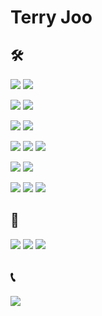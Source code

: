 # Terry Joo
## 🛠
<img src="https://img.shields.io/badge/★★★★☆-719af4?logo=typescript&logoColor=719af4&label=TypeScript"/> <img src="https://img.shields.io/badge/★★★★★-ea2845?logo=nestjs&logoColor=ea2845&label=NestJS"/>

<img src="https://img.shields.io/badge/★★★☆☆-2b5b84?logo=python&logoColor=gold&label=Python3"/> <img src="https://img.shields.io/badge/★★★☆☆-0C4B33?logo=django&logoColor=white&label=Django"/>

<img src="https://img.shields.io/badge/★★★☆☆-0468d7?logo=dart&logoColor=white&label=Dart"/> <img src="https://img.shields.io/badge/★☆☆☆☆-0468d7?logo=flutter&logoColor=white&label=Flutter"/>

<img src="https://img.shields.io/badge/★★☆☆☆-eeeeee?sogo=java&logoColor=eeeeee&label=Java"/> <img src="https://img.shields.io/badge/★★☆☆☆-3DDC84?logo=android&logoColor=white&label=Android"/> <img src="https://img.shields.io/badge/★★☆☆☆-80ea6e?logo=springboot&logoColor=white&label=SpringBoot"/>

<img src="https://img.shields.io/badge/★★★☆☆-336791?logo=postgresql&logoColor=white&label=PostgreSQL"/> <img src="https://img.shields.io/badge/★★★☆☆-336791?logo=mysql&logoColor=white&label=MySQL"/>

<img src="https://img.shields.io/badge/★☆☆☆☆-007d9c?logo=go&logoColor=white&label=Go"/>

<img src="https://img.shields.io/badge/★★★☆☆-3371e3?logo=kubernetes&logoColor=white&label=Kubernetes"/>

<img src="https://img.shields.io/badge/★★★☆☆-232f3e?logo=amazonaws&logoColor=orange&label=AWS"/>

## 🧐
<img src="https://img.shields.io/badge/Kotlin-7f52ff?logo=kotlin&logoColor=white"/> <img src="https://img.shields.io/badge/V-4a607e?logo=v&logoColor=white"/> <img src="https://img.shields.io/badge/Svelte-ff3e00?logo=svelte&logoColor=white"/>

## 📞
<a href="mailto:jooyungik@gmail.com"><img src="https://img.shields.io/badge/jooyungik@gmail.com-3e3e3e?logo=gmail&logoColor=white"/></a>
